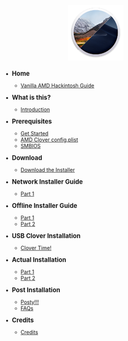 <h1 style='text-align: center'><img src='./logo.png' style='height: 150px' /></h1>

* <big><b>Home</b></big>
    * [Vanilla AMD Hackintosh Guide](/README.md)

* <big><b>What is this?</b></big>
    * [Introduction](/what-is-this/introduction.md)

* <big><b>Prerequisites</b></big>
    * [Get Started](/prerequisites/get-started/README.md)
    * [AMD Clover config.plist](/prerequisites/amd-clover-config.plist/README.md)
    * [SMBIOS](/prerequisites/amd-clover-config.plist/smbios.md)

* <big><b>Download</b></big>
    * [Download the Installer](/download/download.md)

* <big><b>Network Installer Guide</b></big>
    * [Part 1](/network-installer-guide/network/README.md)

* <big><b>Offline Installer Guide</b></big>
    * [Part 1](/offline-installer-guide/offline-part-1/README.md)
    * [Part 2](/offline-installer-guide/offline-part-2/README.md)

* <big><b>USB Clover Installation</a></b></big>
    * [Clover Time!](/clover-installtion/usb-clover/README.md)
* <big><b>Actual Installation</b></big>
    * [Part 1](/actual-installation/actual-installation-part-1.md)
    * [Part 2](/actual-installation/actual-installation-part-2.md)

* <big><b>Post Installation</b></big>
    * [Posty!!!](/post-installation/posty.md)
    * [FAQs](/post-installation/faqs.md)

* <big><b>Credits</b></big>
    * [Credits](/credits/credits.md)
